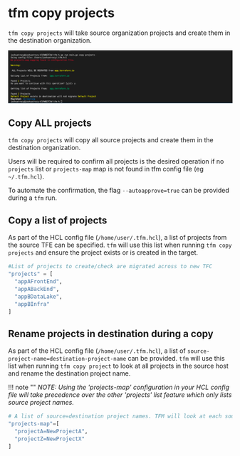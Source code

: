 # tfm copy projects

`tfm copy projects` will take source organization projects and create them in the destination organization.

![copy_projects](../images/copy_projects.png)

## Copy ALL projects

`tfm copy projects` will copy all source projects and create them in the destination organization.

Users will be required to confirm all projects is the desired operation if no `projects` list or `projects-map` map is not found in tfm config file (eg `~/.tfm.hcl`).

To automate the confirmation, the flag `--autoapprove=true` can be provided during a `tfm` run. 

## Copy a list of projects

As part of the HCL config file (`/home/user/.tfm.hcl`), a list of projects from the source TFE can be specified. `tfm` will use this list when running `tfm copy projects` and ensure the project exists or is created in the target.

``` terraform
#List of projects to create/check are migrated across to new TFC
"projects" = [
  "appAFrontEnd",
  "appABackEnd",
  "appBDataLake",
  "appBInfra"
]

```

## Rename projects in destination during a copy

As part of the HCL config file (`/home/user/.tfm.hcl`), a list of `source-project-name=destination-project-name` can be provided. `tfm` will use this list when running `tfm copy project` to look at all projects in the source host and rename the destination project name. 


!!! note ""
    *NOTE: Using the 'projects-map' configuration in your HCL config file will take precedence over the other 'projects' list feature which only lists source project names.*

```terraform
# A list of source=destination project names. TFM will look at each source project and recreate the project with the specified destination name.
"projects-map"=[
  "projectA=NewProjectA",
  "projectZ=NewProjectX"
]